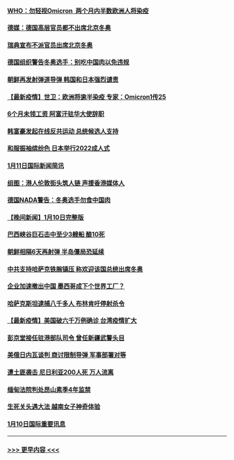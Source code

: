 #### [WHO：勿轻视Omicron  两个月内半数欧洲人将染疫](../pages/prog202/a103318698.md?t=01120902) 
#### [德媒：德国高层官员都不出席北京冬奥](../pages/prog202/a103318630.md?t=01120902) 
#### [瑞典宣布不派官员出席北京冬奥](../pages/prog202/a103318525.md?t=01120902) 
#### [德国组织警告冬奥选手：别吃中国肉以免违规](../pages/prog202/a103318514.md?t=01120902) 
#### [朝鲜再发射弹道导弹 韩国和日本强烈谴责](../pages/prog202/a103318508.md?t=01120902) 
#### [【最新疫情】世卫：欧洲将逾半染疫 专家：Omicron1传25](../pages/prog202/a103318481.md?t=01120902) 
#### [6个月未领工资 阿富汗驻华大使辞职](../pages/prog202/a103318199.md?t=01120902) 
#### [韩富豪发起在线反共运动 总统候选人支持](../pages/prog202/a103318172.md?t=01120902) 
#### [和服振袖缤纷色  日本举行2022成人式](../pages/prog202/a103318224.md?t=01120902) 
#### [1月11日国际新闻简讯](../pages/prog202/a103318178.md?t=01120902) 
#### [组图：港人伦敦街头筑人链 声援香港媒体人](../pages/prog202/a103318141.md?t=01120902) 
#### [德国NADA警告：冬奥选手勿食中国肉](../pages/prog202/a103318104.md?t=01120902) 
#### [【晚间新闻】1月10日完整版](../pages/prog202/a103317893.md?t=01120902) 
#### [巴西峡谷巨石击中至少3艘船 酿10死](../pages/prog202/a103317997.md?t=01120902) 
#### [朝鲜相隔6天再射弹 半岛僵局恐延续](../pages/prog202/a103317955.md?t=01120902) 
#### [中共支持哈萨克铁腕镇压 称欢迎该国总统出席冬奥](../pages/prog202/a103317736.md?t=01120902) 
#### [企业加速撤出中国 墨西哥成下个世界工厂？](../pages/prog202/a103317333.md?t=01120902) 
#### [哈萨克斯坦逮捕八千多人 布林肯吁停射杀令](../pages/prog202/a103317557.md?t=01120902) 
#### [【最新疫情】美国破六千万例确诊 台湾疫情扩大](../pages/prog202/a103317553.md?t=01120902) 
#### [彭京堂接任驻港部队司令 曾任新疆武警头目](../pages/prog202/a103317527.md?t=01120902) 
#### [美俄日内瓦谈判 商讨限制导弹  军事部署对等](../pages/prog202/a103317450.md?t=01120902) 
#### [遭土匪袭击 尼日利亚200人死 万人流离](../pages/prog202/a103317343.md?t=01120902) 
#### [缅甸法院判处昂山素季4年监禁](../pages/prog202/a103317351.md?t=01120902) 
#### [生死关头遇大法 越南女子神奇体验](../pages/prog202/a103317335.md?t=01120902) 
#### [1月10日国际重要讯息](../pages/prog202/a103317323.md?t=01120902) 

----
#### [ >>> 更早内容 <<< ](../indexes/prog202-earlier.md)
